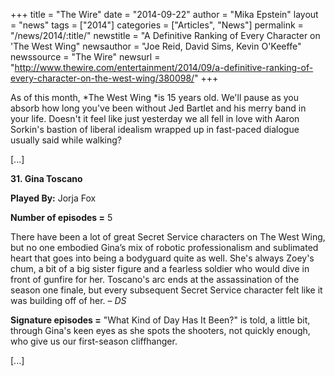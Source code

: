 +++
title = "The Wire"
date = "2014-09-22"
author = "Mika Epstein"
layout = "news"
tags = ["2014"]
categories = ["Articles", "News"]
permalink = "/news/2014/:title/"
newstitle = "A Definitive Ranking of Every Character on 'The West Wing"
newsauthor = "Joe Reid, David Sims, Kevin O'Keeffe"
newssource = "The Wire"
newsurl = "http://www.thewire.com/entertainment/2014/09/a-definitive-ranking-of-every-character-on-the-west-wing/380098/"
+++

As of this month, *The West Wing *is 15 years old. We'll pause as you absorb how long you've been without Jed Bartlet and his merry band in your life. Doesn't it feel like just yesterday we all fell in love with Aaron Sorkin's bastion of liberal idealism wrapped up in fast-paced dialogue usually said while walking?

[...]

**31. Gina Toscano**

**Played By:** Jorja Fox

**Number of episodes =** 5

There have been a lot of great Secret Service characters on The West Wing, but no one embodied Gina’s mix of robotic professionalism and sublimated heart that goes into being a bodyguard quite as well. She's always Zoey's chum, a bit of a big sister figure and a fearless soldier who would dive in front of gunfire for her. Toscano's arc ends at the assassination of the season one finale, but every subsequent Secret Service character felt like it was building off of her. – *DS*

**Signature episodes =** "What Kind of Day Has It Been?" is told, a little bit, through Gina's keen eyes as she spots the shooters, not quickly enough, who give us our first-season cliffhanger. 

[...]

